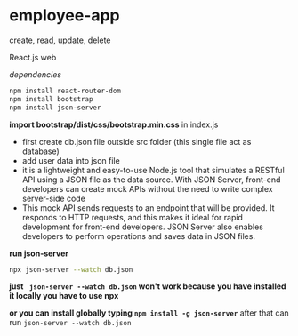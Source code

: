 # employee-app

create, read, update, delete

React.js web

_dependencies_

```bash
npm install react-router-dom
npm install bootstrap
npm install json-server
```
**import bootstrap/dist/css/bootstrap.min.css** in index.js
- first create db.json file outside src folder  (this single file act as database)
- add user data into json file
- it is a lightweight and easy-to-use Node.js tool that simulates a RESTful API using a JSON file as the data source. With JSON Server, front-end developers can create mock APIs without the need to write complex server-side code
- This mock API sends requests to an endpoint that will be provided. It responds to HTTP requests, and this makes it ideal for rapid development for front-end developers. JSON Server also enables developers to perform operations and saves data in JSON files. 

**run json-server**
```bash
npx json-server --watch db.json
```
**just ``` json-server --watch db.json``` won't work  because you have installed it locally you have to use npx** 

**or you can install globally typing ```npm install -g json-server```** 
after that can run ```json-server --watch db.json```
